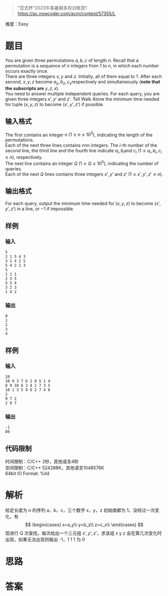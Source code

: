 > “范式杯”2023牛客暑期多校训练营1
> https://ac.nowcoder.com/acm/contest/57355/L

难度：Easy
# 题目
  
You are given three permutations $a,b,c$ of length $n$. Recall that a permutation is a sequence of $n$ integers from $1$ to $n$, in which each number occurs exactly once.  
There are three integers $x,y$ and $z$. Initially, all of them equal to $1$. After each second, $x,y,z$ become $a_y,b_z,c_x$​ respectively and simultaneously (**note that the subscripts are** $y,z,x$).  
You need to answer multiple independent queries. For each query, you are given three integers $x',y'$ and $z'$. Tell Walk Alone the minimum time needed for tuple $(x,y,z)$ to become $(x',y',z')$ if possible.
## 输入格式
  
The first contains an integer $n\ (1\le n\le 10^5)$, indicating the length of the permutations.  
Each of the next three lines contains nnn integers. The $i$-th number of the second line, the third line and the fourth line indicate $a_i,b_i$​ and $c_i\ (1 \le a_i,b_i,c_i \le n)$, respectively.  
The next line contains an integer $Q\ (1\le Q\le 10^5)$, indicating the number of queries.  
Each of the next $Q$ lines contains three integers $x',y'$ and $z'\ (1\le x',y',z'\le n)$.
## 输出格式
  
For each query, output the minimum time needed for $(x,y,z)$ to become $(x',y',z')$ in a line, or $-1$ if impossible.
## 样例
### 输入

```
5
2 1 5 4 3
3 1 4 2 5
5 4 2 1 3
5
1 1 1
2 3 5
5 5 4
3 2 3
1 4 2
```
### 输出

```
0
1
2
3
4
```
## 样例
### 输入

```
10
10 9 3 7 6 2 8 5 1 4
8 9 10 6 2 4 1 7 3 5
10 1 3 5 9 6 2 7 4 8
2
9 7 2
2 9 7
```
### 输出

```
-1
89
```
## 代码限制

时间限制：C/C++ 2秒，其他语言4秒  
空间限制：C/C++ 524288K，其他语言1048576K  
64bit IO Format: %lld
# 解析

给定长度为 n 的序列 a，b，c，三个数字 x，y，z 初始值都为 1。没经过一次变化，有
$$
\begin{cases}
x=a_y\\
y=b_z\\
z=c_x\\
\end{cases}
$$
现进行 Q 次查找，每次给出一个三元组 $x', y', z'$，求该组 x y z 会在第几次变化时出现，如果无法出现则输出 -1，1 1 1 为 0
# 思路

# 答案

```c++

```